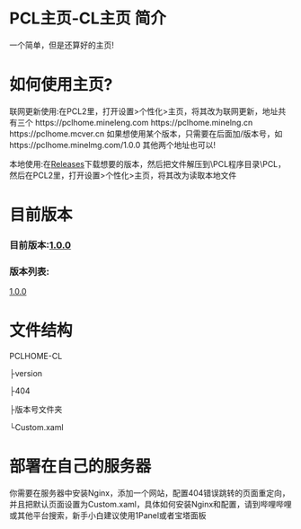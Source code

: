 # PCL主页-CL主页 简介
<p>一个简单，但是还算好的主页!</p>

<h1>如何使用主页?</h1>
<p>联网更新使用:在PCL2里，打开设置>个性化>主页，将其改为联网更新，地址共有三个
https://pclhome.mineleng.com
https://pclhome.minelng.cn
https://pclhome.mcver.cn
如果想使用某个版本，只需要在后面加/版本号，如
https://pclhome.minelmg.com/1.0.0
其他两个地址也可以!<p>
<p> </p>
<p>本地使用:在<a href="https://github.com/mineleng/PCLHOME_CL-HOME/releases/" target="_blank" rel="noopener noreferrer">Releases</a>下载想要的版本，然后把文件解压到\PCL程序目录\PCL，然后在PCL2里，打开设置>个性化>主页，将其改为读取本地文件

<h1>目前版本</h1>
<h3>目前版本:<a href="https://github.com/mineleng/PCLHOME_CL-HOME/releases" rel="noopener noreferrer">1.0.0</a></h3>
<h3>版本列表:</h3>
<a href="https://github.com/mineleng/PCLHOME_CL-HOME/releases/tag/v1.0.0" target="_blank" rel="noopener noreferrer">1.0.0</a>

<h1>文件结构</h1>
<p>PCLHOME-CL</p>
<p> ├version</p>
<p> ├404</p>
<p> ├版本号文件夹</p>
<p> └Custom.xaml</p>

<h1>部署在自己的服务器</h1>
<p>你需要在服务器中安装Nginx，添加一个网站，配置404错误跳转的页面重定向，并且把默认页面设置为Custom.xaml，具体如何安装Nginx和配置，请到哔哩哔哩或其他平台搜索，新手小白建议使用1Panel或者宝塔面板</p>
